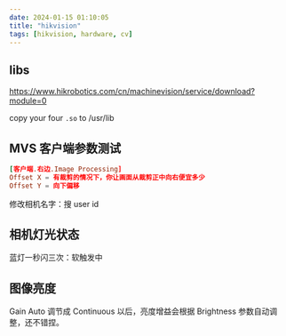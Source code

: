 ```yaml
---
date: 2024-01-15 01:10:05
title: "hikvision"
tags: [hikvision, hardware, cv]
---
```


## libs

https://www.hikrobotics.com/cn/machinevision/service/download?module=0

copy your four `.so` to /usr/lib

## MVS 客户端参数测试

```toml
[客户端.右边.Image Processing]
Offset X = 有裁剪的情况下，你让画面从裁剪正中向右便宜多少
Offset Y = 向下偏移
```

修改相机名字：搜 user id

## 相机灯光状态

蓝灯一秒闪三次：软触发中

## 图像亮度

Gain Auto 调节成 Continuous 以后，亮度增益会根据 Brightness 参数自动调整，还不错捏。
